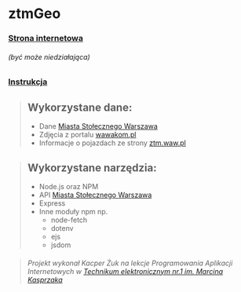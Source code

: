 # ztmGeo

### [Strona internetowa](https://sandown.live)
###### (być może niedziałająca)
### [Instrukcja](/instrukcja.txt)

>## Wykorzystane dane:
> * Dane [Miasta Stołecznego Warszawa](1)
> * Zdjęcia z portalu [wawakom.pl](http://wawakom.pl)
> * Informacje o pojazdach ze strony [ztm.waw.pl](https://www.ztm.waw.pl/baza-danych-pojazdow/)

>## Wykorzystane narzędzia:
>  * Node.js oraz NPM
>  * API [Miasta Stołecznego Warszawa](1)
>  * Express
>  * Inne moduły npm np.
>    * node-fetch
>    * dotenv
>    * ejs
>    * jsdom

[1]: https://api.um.warszawa.pl/


> ###### Projekt wykonał Kacper Żuk na lekcje Programowania Aplikacji Internetowych w [Technikum elektronicznym nr.1 im. Marcina Kasprzaka](https://kasprzak.edu.pl)
